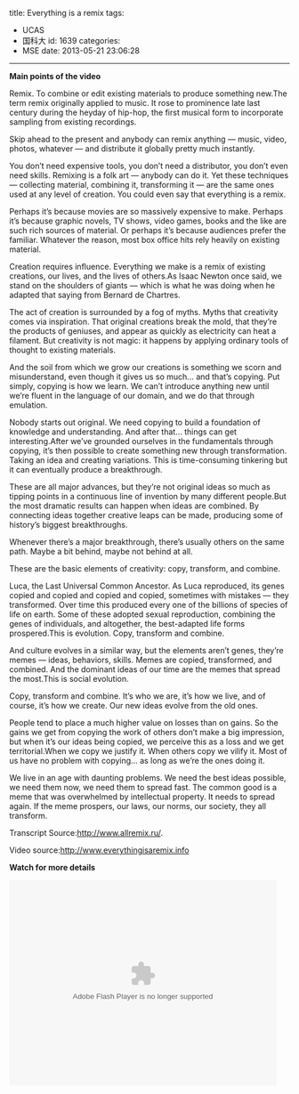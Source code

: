 title: Everything is a remix
tags:
  - UCAS
  - 国科大
id: 1639
categories:
  - MSE
date: 2013-05-21 23:06:28
---

**Main points of the video**

Remix. To combine or edit existing materials to produce something new.The term remix originally applied to music. It rose to prominence late last century during the heyday of hip-hop, the first musical form to incorporate sampling from existing recordings.

Skip ahead to the present and anybody can remix anything — music, video, photos, whatever — and distribute it globally pretty much instantly.

You don’t need expensive tools, you don’t need a distributor, you don’t even need skills. Remixing is a folk art — anybody can do it. Yet these techniques — collecting material, combining it, transforming it — are the same ones used at any level of creation. You could even say that everything is a remix.

Perhaps it’s because movies are so massively expensive to make. Perhaps it’s because graphic novels, TV shows, video games, books and the like are such rich sources of material. Or perhaps it’s because audiences prefer the familiar. Whatever the reason, most box office hits rely heavily on existing material.

Creation requires influence. Everything we make is a remix of existing creations, our lives, and the lives of others.As Isaac Newton once said, we stand on the shoulders of giants — which is what he was doing when he adapted that saying from Bernard de Chartres.

The act of creation is surrounded by a fog of myths. Myths that creativity comes via inspiration. That original creations break the mold, that they’re the products of geniuses, and appear as quickly as electricity can heat a filament. But creativity is not magic: it happens by applying ordinary tools of thought to existing materials.

And the soil from which we grow our creations is something we scorn and misunderstand, even though it gives us so much… and that’s copying. Put simply, copying is how we learn. We can’t introduce anything new until we’re fluent in the language of our domain, and we do that through emulation.

Nobody starts out original. We need copying to build a foundation of knowledge and understanding. And after that… things can get interesting.After we’ve grounded ourselves in the fundamentals through copying, it’s then possible to create something new through transformation. Taking an idea and creating variations. This is time-consuming tinkering but it can eventually produce a breakthrough.

These are all major advances, but they’re not original ideas so much as tipping points in a continuous line of invention by many different people.But the most dramatic results can happen when ideas are combined. By connecting ideas together creative leaps can be made, producing some of history’s biggest breakthroughs.

Whenever there’s a major breakthrough, there’s usually others on the same path. Maybe a bit behind, maybe not behind at all.

These are the basic elements of creativity: copy, transform, and combine.

Luca, the Last Universal Common Ancestor. As Luca reproduced, its genes copied and copied and copied and copied, sometimes with mistakes — they transformed. Over time this produced every one of the billions of species of life on earth. Some of these adopted sexual reproduction, combining the genes of individuals, and altogether, the best-adapted life forms prospered.This is evolution. Copy, transform and combine.

And culture evolves in a similar way, but the elements aren’t genes, they’re memes — ideas, behaviors, skills. Memes are copied, transformed, and combined. And the dominant ideas of our time are the memes that spread the most.This is social evolution.

Copy, transform and combine. It’s who we are, it’s how we live, and of course, it’s how we create. Our new ideas evolve from the old ones.

People tend to place a much higher value on losses than on gains. So the gains we get from copying the work of others don’t make a big impression, but when it’s our ideas being copied, we perceive this as a loss and we get territorial.When we copy we justify it. When others copy we vilify it. Most of us have no problem with copying… as long as we’re the ones doing it.

We live in an age with daunting problems. We need the best ideas possible, we need them now, we need them to spread fast. The common good is a meme that was overwhelmed by intellectual property. It needs to spread again. If the meme prospers, our laws, our norms, our society, they all transform.

Transcript Source:http://www.allremix.ru/.

Video source:http://www.everythingisaremix.info

**Watch for more details**

<object id='sinaplayer' width='480' height='370' ><param name='allowScriptAccess' value='always' /><embed pluginspage='http://www.macromedia.com/go/getflashplayer' src='http://you.video.sina.com.cn/api/sinawebApi/outplayrefer.php/vid=101779334_2036021381_Px6zGis+CjXK+l1lHz2stqlF+6xCpv2xhGi0uFSkJw9aXQ2YJMXNb9wH4S7RCcxB9XoLHcwydP4n0Boka6lc/s.swf' type='application/x-shockwave-flash' name='sinaplayer' allowFullScreen='true' allowScriptAccess='always' width='480' height='370'></embed></object>